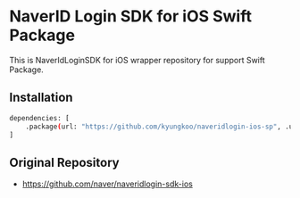 # NaverID Login SDK for iOS Swift Package
This is NaverIdLoginSDK for iOS wrapper repository for support Swift Package.

## Installation
```sh
dependencies: [
    .package(url: "https://github.com/kyungkoo/naveridlogin-ios-sp", .upToNextMajor(from: "4.2.1"))
]
```
## Original Repository
- https://github.com/naver/naveridlogin-sdk-ios
